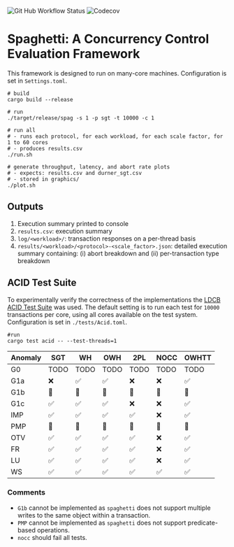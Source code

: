 ![Git Hub Workflow Status](https://img.shields.io/github/workflow/status/jackwaudby/spaghetti/Rust?logo=Github)
![Codecov](https://img.shields.io/codecov/c/github/jackwaudby/spaghetti?logo=codecov)

# Spaghetti: A Concurrency Control Evaluation Framework

This framework is designed to run on many-core machines. 
Configuration is set in `Settings.toml`.
```
# build
cargo build --release

# run
./target/release/spag -s 1 -p sgt -t 10000 -c 1

# run all
# - runs each protocol, for each workload, for each scale factor, for 1 to 60 cores
# - produces results.csv 
./run.sh 

# generate throughput, latency, and abort rate plots 
# - expects: results.csv and durner_sgt.csv
# - stored in graphics/
./plot.sh
```

## Outputs
1. Execution summary printed to console
2. `results.csv`: execution summary
3. `log/<workload>/`:  transaction responses on a per-thread basis
4. `results/<workload>/<protocol>-<scale_factor>.json`: detailed execution summary containing: (i) abort breakdown and (ii) per-transaction type breakdown 

## ACID Test Suite

To experimentally verify the correctness of the implementations the [LDCB ACID Test Suite](http://mit.bme.hu/~szarnyas/ldbc/ldbc-acid-tpctc2020-camera-ready.pdf) was used. 
The default setting is to run each test for `10000` transactions per core, using all cores available on the test system.
Configuration is set in `./tests/Acid.toml`.
```
#run
cargo test acid -- --test-threads=1
```

| Anomaly | SGT                  | WH                   | OWH                  | 2PL                  | NOCC                 | OWHTT                | 
|---------|----------------------|----------------------|----------------------|----------------------|----------------------|----------------------| 
|   G0    |TODO                  |TODO                  |TODO                  |TODO                  |TODO                  |TODO                  |
|   G1a   |:x:                   |:white_check_mark:    |:white_check_mark:    |:x:                   |:x:                   |:white_check_mark:    | 
|   G1b   |:large_orange_diamond:|:large_orange_diamond:|:large_orange_diamond:|:large_orange_diamond:|:large_orange_diamond:|:large_orange_diamond:|
|   G1c   |:white_check_mark:    |:white_check_mark:    |:white_check_mark:    |:x:                   |:x:                   |:white_check_mark:    |
|   IMP   |:white_check_mark:    |:white_check_mark:    |:white_check_mark:    |:white_check_mark:    |:x:                   |:white_check_mark:    |
|   PMP   |:large_orange_diamond:|:large_orange_diamond:|:large_orange_diamond:|:large_orange_diamond:|:large_orange_diamond:|:large_orange_diamond:    |
|   OTV   |:white_check_mark:    |:white_check_mark:    |:white_check_mark:    |:white_check_mark:    |:x:                   |:white_check_mark:    |
|   FR    |:white_check_mark:    |:white_check_mark:    |:white_check_mark:    |:white_check_mark:    |:x:                   |:white_check_mark:    |
|   LU    |:white_check_mark:    |:white_check_mark:    |:white_check_mark:    |:white_check_mark:    |:x:                   |:white_check_mark:    |
|   WS    |:white_check_mark:    |:white_check_mark:    |:white_check_mark:    |:white_check_mark:    |:white_check_mark:    |:white_check_mark:    |

### Comments
* `G1b` cannot be implemented as `spaghetti` does not support multiple writes to the same object within a transaction. 
* `PMP` cannot be implemented as `spaghetti` does not support predicate-based operations.
* `nocc` should fail all tests.
